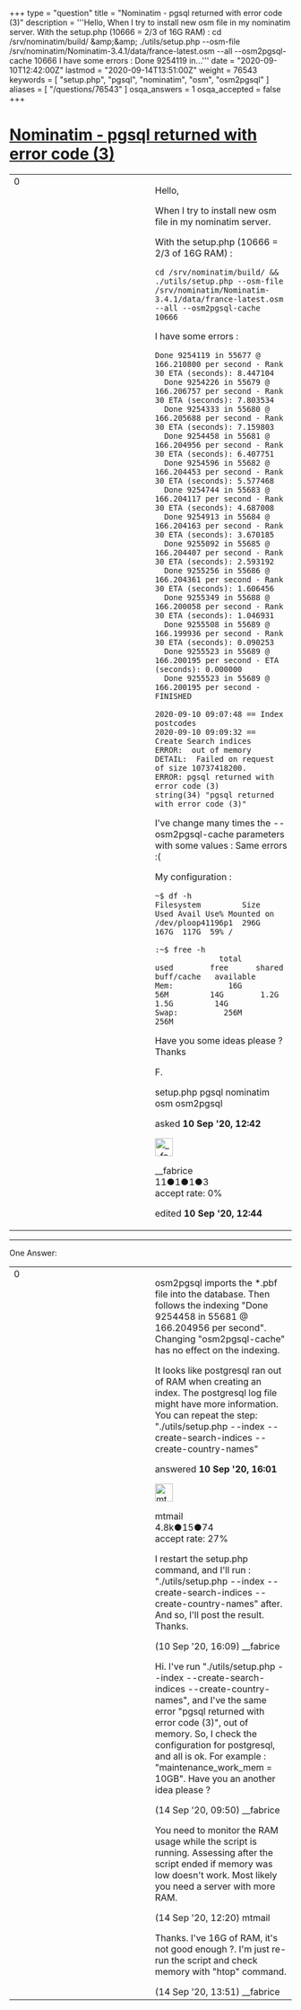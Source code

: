 +++
type = "question"
title = "Nominatim - pgsql returned with error code (3)"
description = '''Hello, When I try to install new osm file in my nominatim server. With the setup.php (10666 = 2/3 of 16G RAM) :  cd /srv/nominatim/build/ &amp;amp;&amp;amp; ./utils/setup.php --osm-file /srv/nominatim/Nominatim-3.4.1/data/france-latest.osm --all --osm2pgsql-cache 10666  I have some errors :  Done 9254119 in...'''
date = "2020-09-10T12:42:00Z"
lastmod = "2020-09-14T13:51:00Z"
weight = 76543
keywords = [ "setup.php", "pgsql", "nominatim", "osm", "osm2pgsql" ]
aliases = [ "/questions/76543" ]
osqa_answers = 1
osqa_accepted = false
+++

<div class="headNormal">

# [Nominatim - pgsql returned with error code (3)](/questions/76543/nominatim-pgsql-returned-with-error-code-3)

</div>

<div id="main-body">

<div id="askform">

<table id="question-table" style="width:100%;">
<colgroup>
<col style="width: 50%" />
<col style="width: 50%" />
</colgroup>
<tbody>
<tr>
<td style="width: 30px; vertical-align: top"><div class="vote-buttons">
<span id="post-76543-upvote" class="ajax-command post-vote up" rel="nofollow" title="I like this post (click again to cancel)"> </span>
<div id="post-76543-score" class="post-score" title="current number of votes">
0
</div>
<span id="post-76543-downvote" class="ajax-command post-vote down" rel="nofollow" title="I dont like this post (click again to cancel)"> </span> <span id="favorite-mark" class="ajax-command favorite-mark" rel="nofollow" title="mark/unmark this question as favorite (click again to cancel)"> </span>
<div id="favorite-count" class="favorite-count">
&#10;</div>
</div></td>
<td><div id="item-right">
<div class="question-body">
<p>Hello,</p>
<p>When I try to install new osm file in my nominatim server.</p>
<p>With the setup.php (10666 = 2/3 of 16G RAM) :</p>
<pre><code>cd /srv/nominatim/build/ &amp;&amp; ./utils/setup.php --osm-file /srv/nominatim/Nominatim-3.4.1/data/france-latest.osm --all --osm2pgsql-cache 10666</code></pre>
<p>I have some errors :</p>
<pre><code>Done 9254119 in 55677 @ 166.210800 per second - Rank 30 ETA (seconds): 8.447104
  Done 9254226 in 55679 @ 166.206757 per second - Rank 30 ETA (seconds): 7.803534
  Done 9254333 in 55680 @ 166.205688 per second - Rank 30 ETA (seconds): 7.159803
  Done 9254458 in 55681 @ 166.204956 per second - Rank 30 ETA (seconds): 6.407751
  Done 9254596 in 55682 @ 166.204453 per second - Rank 30 ETA (seconds): 5.577468
  Done 9254744 in 55683 @ 166.204117 per second - Rank 30 ETA (seconds): 4.687008
  Done 9254913 in 55684 @ 166.204163 per second - Rank 30 ETA (seconds): 3.670185
  Done 9255092 in 55685 @ 166.204407 per second - Rank 30 ETA (seconds): 2.593192
  Done 9255256 in 55686 @ 166.204361 per second - Rank 30 ETA (seconds): 1.606456
  Done 9255349 in 55688 @ 166.200058 per second - Rank 30 ETA (seconds): 1.046931
  Done 9255508 in 55689 @ 166.199936 per second - Rank 30 ETA (seconds): 0.090253
  Done 9255523 in 55689 @ 166.200195 per second - ETA (seconds): 0.000000
  Done 9255523 in 55689 @ 166.200195 per second - FINISHED
&#10;2020-09-10 09:07:48 == Index postcodes
2020-09-10 09:09:32 == Create Search indices
ERROR:  out of memory
DETAIL:  Failed on request of size 10737418200.
ERROR: pgsql returned with error code (3)
string(34) &quot;pgsql returned with error code (3)&quot;</code></pre>
<p>I've change many times the --osm2pgsql-cache parameters with some values : Same errors :(</p>
<p>My configuration :</p>
<pre><code>~$ df -h
Filesystem         Size  Used Avail Use% Mounted on
/dev/ploop41196p1  296G  167G  117G  59% /
&#10;:~$ free -h
              total        used        free      shared  buff/cache   available
Mem:            16G         56M         14G        1.2G        1.5G         14G
Swap:          256M        256M</code></pre>
<p>Have you some ideas please ? Thanks</p>
<p>F.</p>
</div>
<div id="question-tags" class="tags-container tags">
<span class="post-tag tag-link-setup.php" rel="tag" title="see questions tagged &#39;setup.php&#39;">setup.php</span> <span class="post-tag tag-link-pgsql" rel="tag" title="see questions tagged &#39;pgsql&#39;">pgsql</span> <span class="post-tag tag-link-nominatim" rel="tag" title="see questions tagged &#39;nominatim&#39;">nominatim</span> <span class="post-tag tag-link-osm" rel="tag" title="see questions tagged &#39;osm&#39;">osm</span> <span class="post-tag tag-link-osm2pgsql" rel="tag" title="see questions tagged &#39;osm2pgsql&#39;">osm2pgsql</span>
</div>
<div id="question-controls" class="post-controls">
&#10;</div>
<div class="post-update-info-container">
<div class="post-update-info post-update-info-user">
<p>asked <strong>10 Sep '20, 12:42</strong></p>
<img src="https://secure.gravatar.com/avatar/4d591ab994281c963a7fca1deaedf484?s=32&amp;d=identicon&amp;r=g" class="gravatar" width="32" height="32" alt="__fabrice&#39;s gravatar image" />
<p><span>__fabrice</span><br />
<span class="score" title="11 reputation points">11</span><span title="1 badges"><span class="badge1">●</span><span class="badgecount">1</span></span><span title="1 badges"><span class="silver">●</span><span class="badgecount">1</span></span><span title="3 badges"><span class="bronze">●</span><span class="badgecount">3</span></span><br />
<span class="accept_rate" title="Rate of the user&#39;s accepted answers">accept rate:</span> <span title="__fabrice has no accepted answers">0%</span></p>
</div>
<div class="post-update-info post-update-info-edited">
<p><span> edited <strong>10 Sep '20, 12:44</strong> </span></p>
</div>
</div>
<div id="comments-container-76543" class="comments-container">
&#10;</div>
<div id="comment-tools-76543" class="comment-tools">
&#10;</div>
<div class="clear">
&#10;</div>
<div id="comment-76543-form-container" class="comment-form-container">
&#10;</div>
<div class="clear">
&#10;</div>
</div></td>
</tr>
</tbody>
</table>

------------------------------------------------------------------------

<div class="tabBar">

<span id="sort-top"></span>

<div class="headQuestions">

One Answer:

</div>

</div>

<span id="76546"></span>

<div id="answer-container-76546" class="answer">

<table style="width:100%;">
<colgroup>
<col style="width: 50%" />
<col style="width: 50%" />
</colgroup>
<tbody>
<tr>
<td style="width: 30px; vertical-align: top"><div class="vote-buttons">
<span id="post-76546-upvote" class="ajax-command post-vote up" rel="nofollow" title="I like this post (click again to cancel)"> </span>
<div id="post-76546-score" class="post-score" title="current number of votes">
0
</div>
<span id="post-76546-downvote" class="ajax-command post-vote down" rel="nofollow" title="I dont like this post (click again to cancel)"> </span>
</div></td>
<td><div class="item-right">
<div class="answer-body">
<p>osm2pgsql imports the *.pbf file into the database. Then follows the indexing "Done 9254458 in 55681 @ 166.204956 per second". Changing "osm2pgsql-cache" has no effect on the indexing.</p>
<p>It looks like postgresql ran out of RAM when creating an index. The postgresql log file might have more information. You can repeat the step: "./utils/setup.php --index --create-search-indices --create-country-names"</p>
</div>
<div class="answer-controls post-controls">
&#10;</div>
<div class="post-update-info-container">
<div class="post-update-info post-update-info-user">
<p>answered <strong>10 Sep '20, 16:01</strong></p>
<img src="https://secure.gravatar.com/avatar/96aad1e1801b7ea36fba50687924c935?s=32&amp;d=identicon&amp;r=g" class="gravatar" width="32" height="32" alt="mtmail&#39;s gravatar image" />
<p><span>mtmail</span><br />
<span class="score" title="4757 reputation points"><span>4.8k</span></span><span title="15 badges"><span class="silver">●</span><span class="badgecount">15</span></span><span title="74 badges"><span class="bronze">●</span><span class="badgecount">74</span></span><br />
<span class="accept_rate" title="Rate of the user&#39;s accepted answers">accept rate:</span> <span title="mtmail has 50 accepted answers">27%</span></p>
</div>
</div>
<div id="comments-container-76546" class="comments-container">
<span id="76547"></span>
<div id="comment-76547" class="comment">
<div id="post-76547-score" class="comment-score">
&#10;</div>
<div class="comment-text">
<p>I restart the setup.php command, and I'll run : "./utils/setup.php --index --create-search-indices --create-country-names" after. And so, I'll post the result. Thanks.</p>
</div>
<div id="comment-76547-info" class="comment-info">
<span class="comment-age">(10 Sep '20, 16:09)</span> <span class="comment-user userinfo">__fabrice</span>
</div>
</div>
<span id="76579"></span>
<div id="comment-76579" class="comment">
<div id="post-76579-score" class="comment-score">
&#10;</div>
<div class="comment-text">
<p>Hi. I've run "./utils/setup.php --index --create-search-indices --create-country-names", and I've the same error "pgsql returned with error code (3)", out of memory. So, I check the configuration for postgresql, and all is ok. For example : "maintenance_work_mem = 10GB". Have you an another idea please ?</p>
</div>
<div id="comment-76579-info" class="comment-info">
<span class="comment-age">(14 Sep '20, 09:50)</span> <span class="comment-user userinfo">__fabrice</span>
</div>
</div>
<span id="76583"></span>
<div id="comment-76583" class="comment">
<div id="post-76583-score" class="comment-score">
&#10;</div>
<div class="comment-text">
<p>You need to monitor the RAM usage while the script is running. Assessing after the script ended if memory was low doesn't work. Most likely you need a server with more RAM.</p>
</div>
<div id="comment-76583-info" class="comment-info">
<span class="comment-age">(14 Sep '20, 12:20)</span> <span class="comment-user userinfo">mtmail</span>
</div>
</div>
<span id="76589"></span>
<div id="comment-76589" class="comment">
<div id="post-76589-score" class="comment-score">
&#10;</div>
<div class="comment-text">
<p>Thanks. I've 16G of RAM, it's not good enough ?. I'm just re-run the script and check memory with "htop" command.</p>
</div>
<div id="comment-76589-info" class="comment-info">
<span class="comment-age">(14 Sep '20, 13:51)</span> <span class="comment-user userinfo">__fabrice</span>
</div>
</div>
</div>
<div id="comment-tools-76546" class="comment-tools">
&#10;</div>
<div class="clear">
&#10;</div>
<div id="comment-76546-form-container" class="comment-form-container">
&#10;</div>
<div class="clear">
&#10;</div>
</div></td>
</tr>
</tbody>
</table>

</div>

<div class="paginator-container-left">

</div>

</div>

</div>

